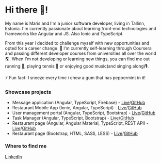 # Hi there 👋! 

My name is Maris and I'm a junior software developer, living in Tallinn, Estonia. 
I'm currently passionate about learning front-end technologies and frameworks like Angular and JS. Also Ionic and TypeScript.

From this year I decided to challenge myself with new opportunities and opted for a career change.
🌱 I’m currently self-learning through Coursera and passing different developer courses from universities all over the world 🌎.
When I'm not developing or learning new things, you can find me out running 🏃, playing tennis 🎾 or enjoying good music(and singing along)🎙️.

⚡ Fun fact: I sneeze every time i chew a gum that has peppermint in it!

### Showcase projects
- Message application (Angular, TypeScript, Firebase) - [Live](https://messageapp100.azurewebsites.net)/[GitHub](https://github.com/marispulk/MessageApp) 
- Restaurant Mobile App (Ionic, Angular, TypeScript) - [Live](https://confusion-ionic.azurewebsites.net)/[GitHub](https://github.com/marispulk/Confusion-Ionic)
- User management portal (Angular, TypeScript, Bootstrap) - [Live](https://app-klaus.azurewebsites.net)/[GitHub](https://github.com/marispulk/User-Portal)
- Task Manager (Angular, TypeScript, Bootstrap) - [Live](https://app-task.azurewebsites.net/)/[GitHub](https://github.com/marispulk/Task-Manager)
- Restaurant page (Angular, Angular Material, TypeScript, REST API) - [Live](https://confusion-angular.azurewebsites.net/)/[GitHub](https://github.com/marispulk/Front-End-JavaScript-Frameworks-Angular)
- Restaurant page (Bootstrap, HTML, SASS, LESS) - [Live](https://confusion-bootstrap.azurewebsites.net/)/[GitHub](https://github.com/marispulk/Front-End-Web-UI-Frameworks-and-Tools-Bootstrap-4)

### Where to find me
[LinkedIn](https://www.linkedin.com/in/maris-pulk/)
